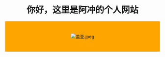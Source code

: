 

    

<!DOCTYPE html>
<html lang="zh-CN">
<head>
    <meta charset="UTF-8">
    <title>阿冲的个人网站</title>
    <style>
        h1 {
            text-align: center;
        }
    </style>
</head>
<body>
    <h1>你好，这里是阿冲的个人网站</h1>
  <div style="
  background-color:#FFA500;
  text-align:center;
  padding:40px;
  ">
   <img src="https://i.imgs.ovh/2025/04/05/OD74Y.jpeg" alt="盖亚.jpeg" border="0">
</div>
</body>
</html>
